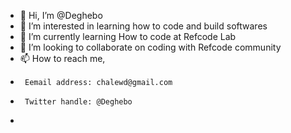 - 👋 Hi, I’m @Deghebo
- 👀 I’m interested in learning how to code and build softwares
- 🌱 I’m currently learning How to code at Refcode Lab
- 💞️ I’m looking to collaborate on coding with Refcode community
- 📫 How to reach me, 
-      Eemail address: chalewd@gmail.com
-      Twitter handle: @Deghebo
- 

<!---
Deghebo/Deghebo is a ✨ special ✨ repository because its `README.md` (this file) appears on your GitHub profile.
You can click the Preview link to take a look at your changes.
--->

